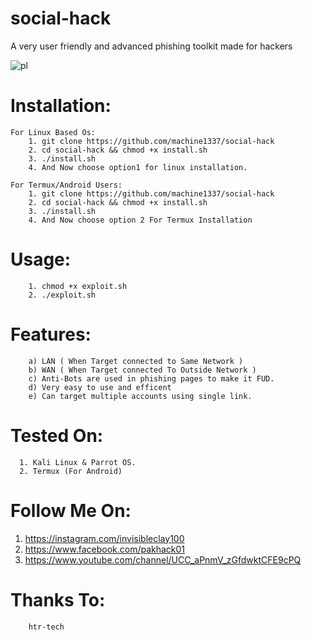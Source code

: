 # social-hack
A very user friendly and advanced phishing toolkit made for hackers

![pl](https://user-images.githubusercontent.com/82051128/142736038-0a6a146e-e564-4b70-a069-0d9f51ece794.jpg)

# Installation:
    For Linux Based Os:
        1. git clone https://github.com/machine1337/social-hack
        2. cd social-hack && chmod +x install.sh
        3. ./install.sh
        4. And Now choose option1 for linux installation.
        
    For Termux/Android Users:
        1. git clone https://github.com/machine1337/social-hack
        2. cd social-hack && chmod +x install.sh
        3. ./install.sh
        4. And Now choose option 2 For Termux Installation
        
# Usage:
        1. chmod +x exploit.sh
        2. ./exploit.sh
        
# Features:
        a) LAN ( When Target connected to Same Network )
        b) WAN ( When Target connected To Outside Network )
        c) Anti-Bots are used in phishing pages to make it FUD.
        d) Very easy to use and efficent
        e) Can target multiple accounts using single link.
        
# Tested On:
      1. Kali Linux & Parrot OS.
      2. Termux (For Android)
      
# Follow Me On:
   1. https://instagram.com/invisibleclay100
   2. https://www.facebook.com/pakhack01
   3. https://www.youtube.com/channel/UCC_aPnmV_zGfdwktCFE9cPQ
   
# Thanks To:
        htr-tech
